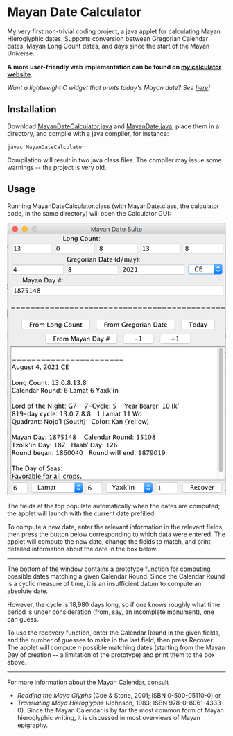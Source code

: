 # Mayan Date Calculator

My very first non-trivial coding project, a java applet for calculating Mayan Hieroglyphic dates.
Supports conversion between Gregorian Calendar dates, Mayan Long Count dates, and days since the start of the Mayan Universe.

**A more user-friendly web implementation can be found on [my calculator website](https://polar-gorge-17146.herokuapp.com/).**

*Want a lightweight C widget that prints today's Mayan date? See [here](https://github.com/pinkavat/currentMayanDate)!*

## Installation

Download [MayanDateCalculator.java](MayanDateCalculator.java) and [MayanDate.java](MayanDate.java), place them in a directory, and compile with a java compiler, for instance:
```
javac MayanDateCalculator
```
Compilation will result in two java class files. The compiler may issue some warnings -- the project is very old.

## Usage

Running MayanDateCalculator.class (with MayanDate.class, the calculator code, in the same directory) will open the Calculator GUI:

![A picture of the calculator GUI](example.png)

The fields at the top populate automatically when the dates are computed; the applet will launch with the current date prefilled.

To compute a new date, enter the relevant information in the relevant fields, then press the button below corresponding to which data were entered. The applet will compute the new date, change the fields to match, and print detailed information about the date in the box below.

---

The bottom of the window contains a prototype function for computing possible dates matching a given Calendar Round. Since the Calendar Round is a cyclic measure of time, it is an insufficient datum to compute an absolute date. 

However, the cycle is 18,980 days long, so if one knows roughly what time period is under consideration (from, say, an incomplete monument), one can guess. 

To use the recovery function, enter the Calendar Round in the given fields, and the number of guesses to make in the last field; then press Recover. The applet will compute *n* possible matching dates (starting from the Mayan Day of creation -- a limitation of the prototype) and print them to the box above.

---

For more information about the Mayan Calendar, consult
- *Reading the Maya Glyphs*  (Coe & Stone, 2001; ISBN 0-500-05110-0)
or
- *Translating Maya Hieroglyphs*  (Johnson, 1983; ISBN 978-0-8061-4333-0).
Since the Mayan Calendar is by far the most common form of Mayan hieroglyphic writing, it is discussed in most overviews of Mayan epigraphy.
